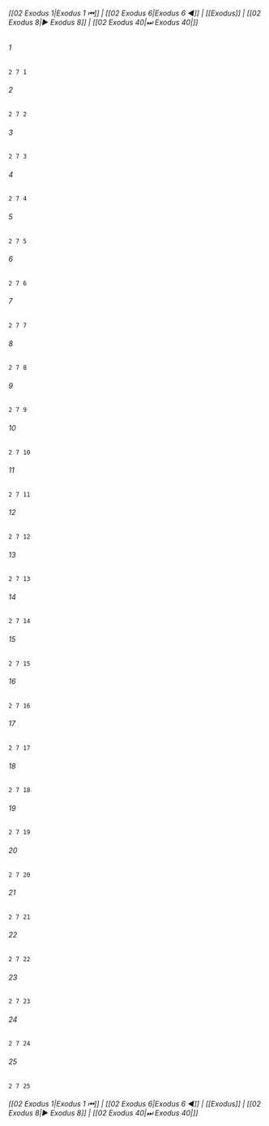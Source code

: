 
###### [[02 Exodus 1|Exodus 1 ⏮]] | [[02 Exodus 6|Exodus 6 ◀]] | [[Exodus]] | [[02 Exodus 8|▶ Exodus 8]] | [[02 Exodus 40|⏭ Exodus 40|]]

###### 1
``` verse
2 7 1 
```
###### 2
``` verse
2 7 2 
```
###### 3
``` verse
2 7 3 
```
###### 4
``` verse
2 7 4 
```
###### 5
``` verse
2 7 5 
```
###### 6
``` verse
2 7 6 
```
###### 7
``` verse
2 7 7 
```
###### 8
``` verse
2 7 8 
```
###### 9
``` verse
2 7 9 
```
###### 10
``` verse
2 7 10 
```
###### 11
``` verse
2 7 11 
```
###### 12
``` verse
2 7 12 
```
###### 13
``` verse
2 7 13 
```
###### 14
``` verse
2 7 14 
```
###### 15
``` verse
2 7 15 
```
###### 16
``` verse
2 7 16 
```
###### 17
``` verse
2 7 17 
```
###### 18
``` verse
2 7 18 
```
###### 19
``` verse
2 7 19 
```
###### 20
``` verse
2 7 20 
```
###### 21
``` verse
2 7 21 
```
###### 22
``` verse
2 7 22 
```
###### 23
``` verse
2 7 23 
```
###### 24
``` verse
2 7 24 
```
###### 25
``` verse
2 7 25 
```

###### [[02 Exodus 1|Exodus 1 ⏮]] | [[02 Exodus 6|Exodus 6 ◀]] | [[Exodus]] | [[02 Exodus 8|▶ Exodus 8]] | [[02 Exodus 40|⏭ Exodus 40|]]


